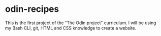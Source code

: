 # odin-recipes

This is the first project of the "The Odin project" curriculum.
I will be using my Bash CLI, git, HTML and CSS knowledge to create a website.